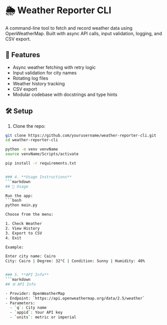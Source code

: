 # 🌦️ Weather Reporter CLI

A command-line tool to fetch and record weather data using OpenWeatherMap. Built with async API calls, input validation, logging, and CSV export.

## 🚀 Features

- Async weather fetching with retry logic
- Input validation for city names
- Rotating log files
- Weather history tracking
- CSV export
- Modular codebase with docstrings and type hints

## 🛠️ Setup

1. Clone the repo:
```bash
git clone https://github.com/yourusername/weather-reporter-cli.git
cd weather-reporter-cli

python -m venv venvName
source venvName/Scripts/activate 

pip install -r requirements.txt


### 4. **Usage Instructions**
```markdown
## 🧪 Usage

Run the app:
```bash
python main.py

Choose from the menu:

1. Check Weather
2. View History
3. Export to CSV
4. Exit

Example:

Enter city name: Cairo
City: Cairo | Degree: 32°C | Condition: Sunny | Humidity: 40%


### 5. **API Info**
```markdown
## 🌐 API Info

- Provider: OpenWeatherMap
- Endpoint: `https://api.openweathermap.org/data/2.5/weather`
- Parameters:
  - `q`: City name
  - `appid`: Your API key
  - `units`: metric or imperial

